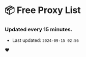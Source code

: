 # :package: Free Proxy List
### Updated every 15 minutes.

- Last updated: `2024-09-15 02:56`

:heart:
